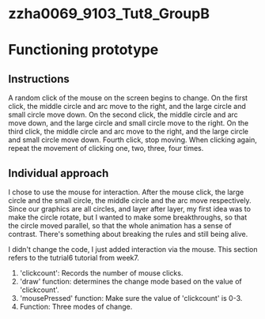 # zzha0069_9103_Tut8_GroupB

# Functioning prototype 
## Instructions
A random click of the mouse on the screen begins to change. On the first click, the middle circle and arc move to the right, and the large circle and small circle move down. On the second click, the middle circle and arc move down, and the large circle and small circle move to the right. On the third click, the middle circle and arc move to the right, and the large circle and small circle move down. Fourth click, stop moving. When clicking again, repeat the movement of clicking one, two, three, four times.


## Individual approach
I chose to use the mouse for interaction. After the mouse click, the large circle and the small circle, the middle circle and the arc move respectively. Since our graphics are all circles, and layer after layer, my first idea was to make the circle rotate, but I wanted to make some breakthroughs, so that the circle moved parallel, so that the whole animation has a sense of contrast. There's something about breaking the rules and still being alive.

I didn't change the code, I just added interaction via the mouse. This section refers to the tutrial6 tutorial from week7.
1. 'clickcount': Records the number of mouse clicks.
2. 'draw' function: determines the change mode based on the value of 'clickcount'.
3. 'mousePressed' function: Make sure the value of 'clickcount' is 0-3.
4. Function: Three modes of change.
